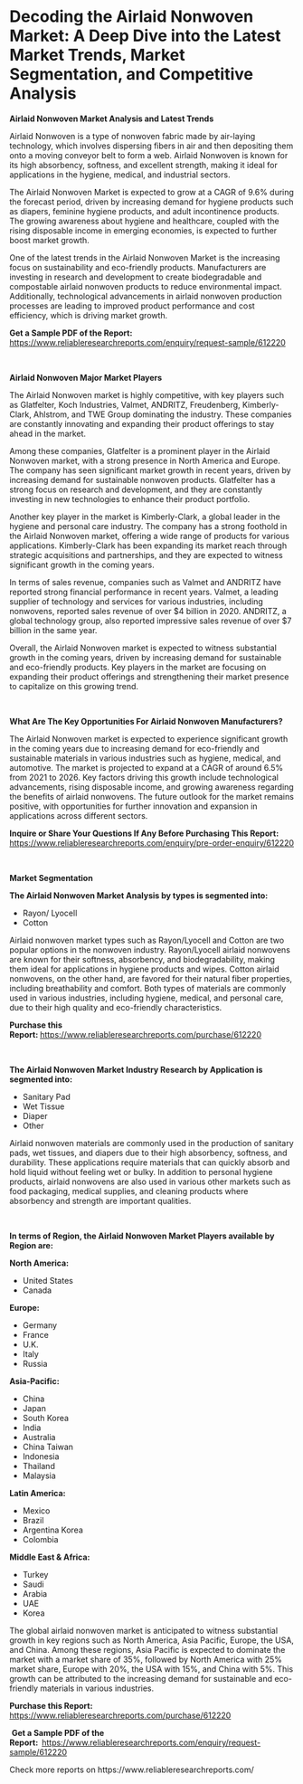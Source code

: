 <p><h1>Decoding the Airlaid Nonwoven Market: A Deep Dive into the Latest Market Trends, Market Segmentation, and Competitive Analysis</h1></p><p><strong>Airlaid Nonwoven Market Analysis and Latest Trends</strong></p>
<p><p>Airlaid Nonwoven is a type of nonwoven fabric made by air-laying technology, which involves dispersing fibers in air and then depositing them onto a moving conveyor belt to form a web. Airlaid Nonwoven is known for its high absorbency, softness, and excellent strength, making it ideal for applications in the hygiene, medical, and industrial sectors.</p><p>The Airlaid Nonwoven Market is expected to grow at a CAGR of 9.6% during the forecast period, driven by increasing demand for hygiene products such as diapers, feminine hygiene products, and adult incontinence products. The growing awareness about hygiene and healthcare, coupled with the rising disposable income in emerging economies, is expected to further boost market growth.</p><p>One of the latest trends in the Airlaid Nonwoven Market is the increasing focus on sustainability and eco-friendly products. Manufacturers are investing in research and development to create biodegradable and compostable airlaid nonwoven products to reduce environmental impact. Additionally, technological advancements in airlaid nonwoven production processes are leading to improved product performance and cost efficiency, which is driving market growth.</p></p>
<p><strong>Get a Sample PDF of the Report:&nbsp;</strong> <a href="https://www.reliableresearchreports.com/enquiry/request-sample/612220">https://www.reliableresearchreports.com/enquiry/request-sample/612220</a></p>
<p>&nbsp;</p>
<p><strong>Airlaid Nonwoven Major Market Players</strong></p>
<p><p>The Airlaid Nonwoven market is highly competitive, with key players such as Glatfelter, Koch Industries, Valmet, ANDRITZ, Freudenberg, Kimberly-Clark, Ahlstrom, and TWE Group dominating the industry. These companies are constantly innovating and expanding their product offerings to stay ahead in the market.</p><p>Among these companies, Glatfelter is a prominent player in the Airlaid Nonwoven market, with a strong presence in North America and Europe. The company has seen significant market growth in recent years, driven by increasing demand for sustainable nonwoven products. Glatfelter has a strong focus on research and development, and they are constantly investing in new technologies to enhance their product portfolio.</p><p>Another key player in the market is Kimberly-Clark, a global leader in the hygiene and personal care industry. The company has a strong foothold in the Airlaid Nonwoven market, offering a wide range of products for various applications. Kimberly-Clark has been expanding its market reach through strategic acquisitions and partnerships, and they are expected to witness significant growth in the coming years.</p><p>In terms of sales revenue, companies such as Valmet and ANDRITZ have reported strong financial performance in recent years. Valmet, a leading supplier of technology and services for various industries, including nonwovens, reported sales revenue of over $4 billion in 2020. ANDRITZ, a global technology group, also reported impressive sales revenue of over $7 billion in the same year.</p><p>Overall, the Airlaid Nonwoven market is expected to witness substantial growth in the coming years, driven by increasing demand for sustainable and eco-friendly products. Key players in the market are focusing on expanding their product offerings and strengthening their market presence to capitalize on this growing trend.</p></p>
<p>&nbsp;</p>
<p><strong>What Are The Key Opportunities For Airlaid Nonwoven Manufacturers?</strong></p>
<p><p>The Airlaid Nonwoven market is expected to experience significant growth in the coming years due to increasing demand for eco-friendly and sustainable materials in various industries such as hygiene, medical, and automotive. The market is projected to expand at a CAGR of around 6.5% from 2021 to 2026. Key factors driving this growth include technological advancements, rising disposable income, and growing awareness regarding the benefits of airlaid nonwovens. The future outlook for the market remains positive, with opportunities for further innovation and expansion in applications across different sectors.</p></p>
<p><strong>Inquire or Share Your Questions If Any Before Purchasing This Report:</strong> <a href="https://www.reliableresearchreports.com/enquiry/pre-order-enquiry/612220">https://www.reliableresearchreports.com/enquiry/pre-order-enquiry/612220</a></p>
<p>&nbsp;</p>
<p><strong>Market Segmentation</strong></p>
<p><strong>The Airlaid Nonwoven Market Analysis by types is segmented into:</strong></p>
<p><ul><li>Rayon/ Lyocell</li><li>Cotton</li></ul></p>
<p><p>Airlaid nonwoven market types such as Rayon/Lyocell and Cotton are two popular options in the nonwoven industry. Rayon/Lyocell airlaid nonwovens are known for their softness, absorbency, and biodegradability, making them ideal for applications in hygiene products and wipes. Cotton airlaid nonwovens, on the other hand, are favored for their natural fiber properties, including breathability and comfort. Both types of materials are commonly used in various industries, including hygiene, medical, and personal care, due to their high quality and eco-friendly characteristics.</p></p>
<p><strong>Purchase this Report:&nbsp;</strong><a href="https://www.reliableresearchreports.com/purchase/612220">https://www.reliableresearchreports.com/purchase/612220</a></p>
<p>&nbsp;</p>
<p><strong>The Airlaid Nonwoven Market Industry Research by Application is segmented into:</strong></p>
<p><ul><li>Sanitary Pad</li><li>Wet Tissue</li><li>Diaper</li><li>Other</li></ul></p>
<p><p>Airlaid nonwoven materials are commonly used in the production of sanitary pads, wet tissues, and diapers due to their high absorbency, softness, and durability. These applications require materials that can quickly absorb and hold liquid without feeling wet or bulky. In addition to personal hygiene products, airlaid nonwovens are also used in various other markets such as food packaging, medical supplies, and cleaning products where absorbency and strength are important qualities.</p></p>
<p>&nbsp;</p>
<p><strong>In terms of Region, the Airlaid Nonwoven Market Players available by Region are:</strong></p>
<p>
    <p> <strong> North America: </strong>
        <ul>
            <li>United States</li>
            <li>Canada</li>
        </ul>
        </p> 
    <p> <strong> Europe: </strong>
        <ul>
            <li>Germany</li>
            <li>France</li>
            <li>U.K.</li>
            <li>Italy</li>
            <li>Russia</li>
        </ul>
        </p> 
    <p> <strong> Asia-Pacific: </strong>
        <ul>
            <li>China</li>
            <li>Japan</li>
            <li>South Korea</li>
            <li>India</li>
            <li>Australia</li>
            <li>China Taiwan</li>
            <li>Indonesia</li>
            <li>Thailand</li>
            <li>Malaysia</li>
        </ul>
        </p> 
    <p> <strong> Latin America: </strong>
        <ul>
            <li>Mexico</li>
            <li>Brazil</li>
            <li>Argentina Korea</li>
            <li>Colombia</li>
        </ul>
        </p> 
    <p> <strong> Middle East & Africa: </strong>
        <ul>
            <li>Turkey</li>
            <li>Saudi</li>
            <li>Arabia</li>
            <li>UAE</li>
            <li>Korea</li>
        </ul>
    </p>
    </p>
<p><p>The global airlaid nonwoven market is anticipated to witness substantial growth in key regions such as North America, Asia Pacific, Europe, the USA, and China. Among these regions, Asia Pacific is expected to dominate the market with a market share of 35%, followed by North America with 25% market share, Europe with 20%, the USA with 15%, and China with 5%. This growth can be attributed to the increasing demand for sustainable and eco-friendly materials in various industries.</p></p>
<p><strong>Purchase this Report: </strong><a href="https://www.reliableresearchreports.com/purchase/612220">https://www.reliableresearchreports.com/purchase/612220</a></p>
<p>&nbsp;<strong>Get a Sample PDF of the Report:&nbsp;&nbsp;</strong><a href="https://www.reliableresearchreports.com/enquiry/request-sample/612220">https://www.reliableresearchreports.com/enquiry/request-sample/612220</a></p>
<p><strong></strong></p>
<p>Check more reports on https://www.reliableresearchreports.com/</p>